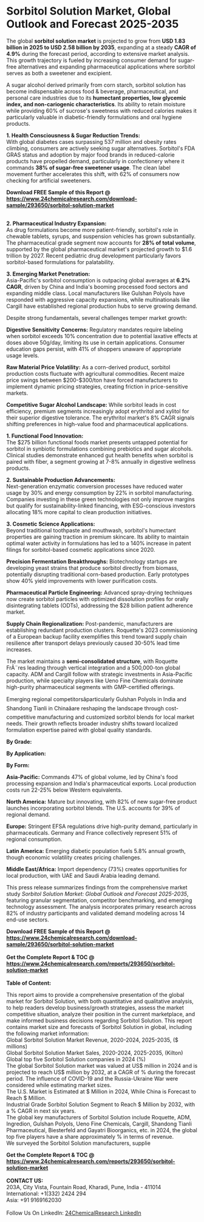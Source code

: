 <h1>Sorbitol Solution Market, Global Outlook and Forecast 2025-2035</h1><p>The global <strong>sorbitol solution market</strong> is projected to grow from <strong>USD 1.83 billion in 2025 to USD 2.58 billion by 2035</strong>, expanding at a steady <strong>CAGR of 4.9%</strong> during the forecast period, according to extensive market analysis. This growth trajectory is fueled by increasing consumer demand for sugar-free alternatives and expanding pharmaceutical applications where sorbitol serves as both a sweetener and excipient.</p><p>A sugar alcohol derived primarily from corn starch, sorbitol solution has become indispensable across food &amp; beverage, pharmaceutical, and personal care industries due to its <strong>humectant properties, low glycemic index, and non-cariogenic characteristics</strong>. Its ability to retain moisture while providing 60% of sucrose's sweetness with reduced calories makes it particularly valuable in diabetic-friendly formulations and oral hygiene products.</p><p><strong>1. Health Consciousness &amp; Sugar Reduction Trends:</strong><br>
With global diabetes cases surpassing 537 million and obesity rates climbing, consumers are actively seeking sugar alternatives. Sorbitol's FDA GRAS status and adoption by major food brands in reduced-calorie products have propelled demand, particularly in confectionery where it commands <strong>38% of sugar-free sweetener usage</strong>. The clean label movement further accelerates this shift, with 62% of consumers now checking for artificial sweeteners.</p><div><b>Download FREE Sample of this Report @ 
            <a href="https://www.24chemicalresearch.com/download-sample/293650/sorbitol-solution-market">
            https://www.24chemicalresearch.com/download-sample/293650/sorbitol-solution-market</a></b></div><br><p><strong>2. Pharmaceutical Industry Expansion:</strong><br>
As drug formulations become more patient-friendly, sorbitol's role in chewable tablets, syrups, and suspension vehicles has grown substantially. The pharmaceutical grade segment now accounts for <strong>28% of total volume</strong>, supported by the global pharmaceutical market's projected growth to $1.6 trillion by 2027. Recent pediatric drug development particularly favors sorbitol-based formulations for palatability.</p><p><strong>3. Emerging Market Penetration:</strong><br>
Asia-Pacific's sorbitol consumption is outpacing global averages at <strong>6.2% CAGR</strong>, driven by China and India's booming processed food sectors and expanding middle class. Local manufacturers like Gulshan Polyols have responded with aggressive capacity expansions, while multinationals like Cargill have established regional production hubs to serve growing demand.</p><p>Despite strong fundamentals, several challenges temper market growth:</p><p><strong>Digestive Sensitivity Concerns:</strong> Regulatory mandates require labeling when sorbitol exceeds 10% concentration due to potential laxative effects at doses above 50g/day, limiting its use in certain applications. Consumer education gaps persist, with 41% of shoppers unaware of appropriate usage levels.</p><p><strong>Raw Material Price Volatility:</strong> As a corn-derived product, sorbitol production costs fluctuate with agricultural commodities. Recent maize price swings between $200-$300/ton have forced manufacturers to implement dynamic pricing strategies, creating friction in price-sensitive markets.</p><p><strong>Competitive Sugar Alcohol Landscape:</strong> While sorbitol leads in cost efficiency, premium segments increasingly adopt erythritol and xylitol for their superior digestive tolerance. The erythritol market's 8% CAGR signals shifting preferences in high-value food and pharmaceutical applications.</p><p><strong>1. Functional Food Innovation:</strong><br>
The $275 billion functional foods market presents untapped potential for sorbitol in synbiotic formulations combining prebiotics and sugar alcohols. Clinical studies demonstrate enhanced gut health benefits when sorbitol is paired with fiber, a segment growing at 7-8% annually in digestive wellness products.</p><p><strong>2. Sustainable Production Advancements:</strong><br>
Next-generation enzymatic conversion processes have reduced water usage by 30% and energy consumption by 22% in sorbitol manufacturing. Companies investing in these green technologies not only improve margins but qualify for sustainability-linked financing, with ESG-conscious investors allocating 18% more capital to clean production initiatives.</p><p><strong>3. Cosmetic Science Applications:</strong><br>
Beyond traditional toothpaste and mouthwash, sorbitol's humectant properties are gaining traction in premium skincare. Its ability to maintain optimal water activity in formulations has led to a 140% increase in patent filings for sorbitol-based cosmetic applications since 2020.</p><p><strong>Precision Fermentation Breakthroughs:</strong> Biotechnology startups are developing yeast strains that produce sorbitol directly from biomass, potentially disrupting traditional corn-based production. Early prototypes show 40% yield improvements with lower purification costs.</p><p><strong>Pharmaceutical Particle Engineering:</strong> Advanced spray-drying techniques now create sorbitol particles with optimized dissolution profiles for orally disintegrating tablets (ODTs), addressing the $28 billion patient adherence market.</p><p><strong>Supply Chain Regionalization:</strong> Post-pandemic, manufacturers are establishing redundant production clusters. Roquette's 2023 commissioning of a European backup facility exemplifies this trend toward supply chain resilience after transport delays previously caused 30-50% lead time increases.</p><p>The market maintains a <strong>semi-consolidated structure</strong>, with Roquette FrÃ¨res leading through vertical integration and a 500,000-ton global capacity. ADM and Cargill follow with strategic investments in Asia-Pacific production, while specialty players like Ueno Fine Chemicals dominate high-purity pharmaceutical segments with GMP-certified offerings.</p><p>Emerging regional competitorsâparticularly Gulshan Polyols in India and Shandong Tianli in Chinaâare reshaping the landscape through cost-competitive manufacturing and customized sorbitol blends for local market needs. Their growth reflects broader industry shifts toward localized formulation expertise paired with global quality standards.</p><p><strong>By Grade:</strong></p><p><strong>By Application:</strong></p><p><strong>By Form:</strong></p><p><strong>Asia-Pacific:</strong> Commands 47% of global volume, led by China's food processing expansion and India's pharmaceutical exports. Local production costs run 22-25% below Western equivalents.</p><p><strong>North America:</strong> Mature but innovating, with 82% of new sugar-free product launches incorporating sorbitol blends. The U.S. accounts for 39% of regional demand.</p><p><strong>Europe:</strong> Stringent EFSA regulations drive high-purity demand, particularly in pharmaceuticals. Germany and France collectively represent 51% of regional consumption.</p><p><strong>Latin America:</strong> Emerging diabetic population fuels 5.8% annual growth, though economic volatility creates pricing challenges.</p><p><strong>Middle East/Africa:</strong> Import dependency (73%) creates opportunities for local production, with UAE and Saudi Arabia leading demand.</p><p>This press release summarizes findings from the comprehensive market study <em>Sorbitol Solution Market: Global Outlook and Forecast 2025-2035</em>, featuring granular segmentation, competitor benchmarking, and emerging technology assessment. The analysis incorporates primary research across 82% of industry participants and validated demand modeling across 14 end-use sectors.</p><div><b>Download FREE Sample of this Report @ 
            <a href="https://www.24chemicalresearch.com/download-sample/293650/sorbitol-solution-market">
            https://www.24chemicalresearch.com/download-sample/293650/sorbitol-solution-market</a></b></div><br><div><b>Get the Complete Report & TOC @ 
            <a href="https://www.24chemicalresearch.com/reports/293650/sorbitol-solution-market">
            https://www.24chemicalresearch.com/reports/293650/sorbitol-solution-market</a></b></div><br>
            <b>Table of Content:</b><p>This report aims to provide a comprehensive presentation of the global market for Sorbitol Solution, with both quantitative and qualitative analysis, to help readers develop business/growth strategies, assess the market competitive situation, analyze their position in the current marketplace, and make informed business decisions regarding Sorbitol Solution. This report contains market size and forecasts of Sorbitol Solution in global, including the following market information:<br />
Global Sorbitol Solution Market Revenue, 2020-2024, 2025-2035, ($ millions)<br />
Global Sorbitol Solution Market Sales, 2020-2024, 2025-2035, (Kilton)<br />
Global top five Sorbitol Solution companies in 2024 (%)<br />
The global Sorbitol Solution market was valued at US$ million in 2024 and is projected to reach US$ million by 2032, at a CAGR of % during the forecast period. The influence of COVID-19 and the Russia-Ukraine War were considered while estimating market sizes.<br />
The U.S. Market is Estimated at $ Million in 2024, While China is Forecast to Reach $ Million.<br />
Industrial Grade Sorbitol Solution Segment to Reach $ Million by 2032, with a % CAGR in next six years.<br />
The global key manufacturers of Sorbitol Solution include Roquette, ADM, Ingredion, Gulshan Polyols, Ueno Fine Chemicals, Cargill, Shandong Tianli Pharmaceutical, Biesterfeld and Gayatri Bioorganics, etc. in 2024, the global top five players have a share approximately % in terms of revenue.<br />
We surveyed the Sorbitol Solution manufacturers, supplie</p><div><b>Get the Complete Report & TOC @ 
            <a href="https://www.24chemicalresearch.com/reports/293650/sorbitol-solution-market">
            https://www.24chemicalresearch.com/reports/293650/sorbitol-solution-market</a></b></div><br><b>CONTACT US:</b><br>
            203A, City Vista, Fountain Road, Kharadi, Pune, India - 411014<br>
            International: +1(332) 2424 294<br>
            Asia: +91 9169162030 <br><br>
            Follow Us On LinkedIn: <a href="https://www.linkedin.com/company/24chemicalresearch/">24ChemicalResearch LinkedIn</a>